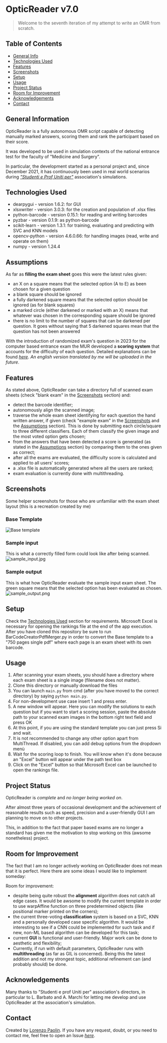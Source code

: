 # OpticReader v7.0
> Welcome to the seventh iteration of my attempt to write an OMR from scratch.

## Table of Contents
* [General Info](#general-information)
* [Technologies Used](#technologies-used)
* [Features](#features)
* [Screenshots](#screenshots)
* [Setup](#setup)
* [Usage](#usage)
* [Project Status](#project-status)
* [Room for Improvement](#room-for-improvement)
* [Acknowledgements](#acknowledgements)
* [Contact](#contact)
<!-- * [License](#license) -->


## General Information
OpticReader is a fully autonomous OMR script capable of detecting manually marked answers, scoring them and rank the 
participant based on their score. 

It was developed to be used in simulation contexts of the national entrance test for the faculty of 
"Medicine and Surgery". 

In particular, the development started as a personal project and, since December 2021, it has continuously been
used in real world scenarios during  [_"Studenti e Prof Uniti per"_](https://studentieprofunitiper.it/) association's 
simulations.
 
<!-- You don't have to answer all the questions - just the ones relevant to your project. -->


## Technologies Used
- dearpygui - version 1.6.2: for GUI
- xlsxwriter - version 3.0.3: for the creation and population of .xlsx files
- python-barcode - version 0.15.1: for reading and writing barcodes
- pyzbar - version 0.1.9: as python-barcode
- scikit-learn - version 1.3.1: for training, evaluating and predicting with SVC and KNN models 
- opencv-python - version 4.6.0.66: for handling images (read, write and operate on them)
- numpy - version 1.24.4

## Assumptions
As far as **filling the exam sheet** goes this were the latest rules given:
- an X on a square means that the selected option (A to E) as been chosen for a given question
- a blank square should be ignored
- a fully darkened square means that the selected option should be ignored (as for blank squares)
- a marked circle (either darkened or marked with an X) means that whatever was chosen in the corresponding square should be ignored
- there is no limit to the number of squares that can be darkened per question. It goes without saying that 5 darkened squares mean that the question has not been answered

With the introduction of randomized exam's question in 2023 for the computer based entrance exam the MUR developed a **scoring 
system** that accounts for the difficulty of each question. Detailed explanations can be found [_here_](https://www.mur.gov.it/sites/default/files/2022-09/Decreto%20Ministeriale%20n.%201107%20all.%202_valutazione%20delle%20prove%20e%20attribuzione%20dei%20punteggi.pdf). *An english version translated by me will be uploaded in the future*.

## Features
As stated above, OpticReader can take a directory full of scanned exam sheets (check "blank exam" in the 
[Screenshots](#screenshots) section) and:
- detect the barcode identifier;
- autonomously align the scanned image;
- traverse the whole exam sheet identifying for each question the hand written answer, if given (check "example exam" in the 
[Screenshots](#screenshots) and the [Assumptions](#Assumptions) section). This is done by submitting each circle/square to three different classifiers. Each of them classify the given image and the most voted option gets chosen;
- from the answers that have been detected a score is generated (as stated in the [Assumptions](#Assumptions) section) by comparing them to the ones given as correct;
- after all the exams are evaluated, the difficulty score is calculated and applied to all users' scores;
- a .xlsx file is automatically generated where all the users are ranked;
- exam evaluation is currently done with multithreading.

## Screenshots
Some helper screenshots for those who are unfamiliar with the exam sheet layout (this is a recreation created by me)
### Base Template
![Base template](screenshots%2Freduced_res_50QUES.png)
### Sample input
This is what a correctly filled form could look like after being scanned. 
![sample_input.jpg](screenshots%2Fsample_input.jpg) 
### Sample output
This is what how OpticReader evaluate the sample input exam sheet. The green square means that the selected option has been evaluated as chosen.    
![sample_output.png](screenshots%2Fsample_output.png)

## Setup
Check the [Technologies Used](#technologies-used) section for requirements. Microsoft Excel is necessary for opening the rankings file at the end of the app execution.
After you have cloned this repository be sure to run BarCodeCreatorPdfMerger.py in order to convert the Base template to a "750 pages single pdf" where each page is an exam sheet with its own barcode.


## Usage
1. After scanning your exam sheets, you should have a directory where each exam sheet is a single image (filename does not matter). 
2. Clone this directory or manually download the files
3. You can launch `main.py` from cmd (after you have moved to the correct directory) by saying `python main.py`. 
4. For non-development use case insert 1 and press enter.
5. A new window will appear. Here you can modify the solutions to each question but if you want to start a scoring session, paste the absolute path to your scanned exam images in the bottom right text field and press OK
6. At this point, if you are using the standard template you can just press Si and wait. 
7. It is not recommended to change any other option apart from MultiThread. If disabled, you can add debug options from the dropdown menù
8. Wait for the scoring loop to finish. You will know when it's done because an "Excel" button will appear under the path text box
9. Click on the "Excel" button so that Microsoft Excel can be launched to open the rankings file.


## Project Status
OpticReader is _complete_ and _no longer being worked on_. 

After almost three years of occasional development and the 
achievement of reasonable results such as speed, precision and a user-friendly GUI I am planning to move on to other projects.

This, in addition to the fact that paper based exams are no longer a standard has given me the motivation to stop working on this (awsome nonetheless) project.

## Room for Improvement
The fact that I am no longer actively working on OpticReader does not mean that it is perfect. Here there are some ideas I would like to implement someday:

Room for improvement:
- despite being quite robust the **alignment** algorithm does not catch all edge cases. It would be awsome to modify the current template in order to use warpAffine function on three predetermined objects (like positional marker printed on the corners);
- the current three-voting **classification** system is based on a SVC, KNN and a personally developed case specific algorithm. It would be interesting to see if a CNN could be implemented for such task and if new, non-ML based algorithm can be developed for this task;
- current **GUI** is functional and user-friendly. Major work can be done to aesthetic and flexibility;
- Currently, if run with default parameters, OpticReader runs with **multithreading** (as far as GIL is concerned). Being this the latest addition and not my strongest topic, additional refinement can (and probably should) be done. 



## Acknowledgements
Many thanks to "Studenti e prof Uniti per" association's directors, in particular to L. Barbato and A. Marchi for letting me develop and use OpticReader at the association's simulation.


## Contact
Created by [Lorenzo Paolin](https://github.com/lorenzopol). If you have any request, doubt, or you need to contact me, feel free to open an Issue [*here*](https://github.com/lorenzopol/OpticReader-v7.0). 
